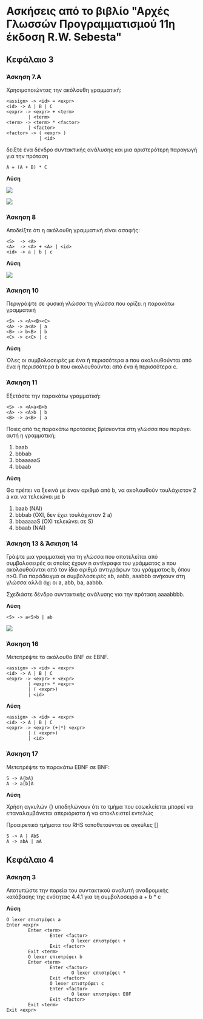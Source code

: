 # Ασκήσεις από το βιβλίο "Αρχές Γλωσσών Προγραμματισμού 11η έκδοση R.W. Sebesta"

## Κεφάλαιο 3

### Άσκηση 7.Α

Χρησιμοποιώντας την ακόλουθη γραμματική:

```
<assign> -> <id> = <expr>
<id> -> A | B | C
<expr> -> <expr> + <term>
        | <term>
<term> -> <term> * <factor>
        | <factor>
<factor> -> ( <expr> )
            | <id>
```

δείξτε ένα δένδρο συντακτικής ανάλυσης και μια αριστερότερη παραγωγή για την πρόταση

```
A = (A + B) * C
```

**Λύση**

![](./../resources/ΚΕΦΑΛΑΙΟ3_ΑΣΚΗΣΗ7Α_2.png)

![](./../resources/ΚΕΦΑΛΑΙΟ3_ΑΣΚΗΣΗ7Α_1.png)

### Άσκηση 8

Αποδείξτε ότι η ακόλουθη γραμματική είναι ασαφής:

```
<S>  -> <A>
<A>  -> <A> + <A> | <id>
<id> -> a | b | c
```

**Λύση**

![](./../resources/ΚΕΦΑΛΑΙΟ3_ΑΣΚΗΣΗ8.png)


### Άσκηση 10

Περιγράψτε σε φυσική γλώσσα τη γλώσσα που ορίζει η παρακάτω γραμματική

```
<S> -> <A><B><C>
<A> -> a<A> | a
<B> -> b<B> | b
<C> -> c<C> | c
```

**Λύση**

Όλες οι συμβολοσειρές με ένα ή περισσότερα a που ακολουθούνται από ένα ή περισσότερα b που ακολουθούνται από ένα ή περισσότερα c.

### Άσκηση 11

Εξετάστε την παρακάτω γραμματική:

```
<S> -> <A>a<B>b
<A> -> <A>b | b
<B> -> a<B> | a
```

Ποιες από τις παρακάτω προτάσεις βρίσκονται στη γλώσσα που παράγει αυτή η γραμματική;

1. baab
2. bbbab
3. bbaaaaaS
4. bbaab

**Λύση**

Θα πρέπει να ξεκινά με έναν αριθμό από b, να ακολουθούν τουλάχιστον 2 a και να τελειώνει με b

1. baab (ΝΑΙ)
2. bbbab (ΟΧΙ, δεν έχει τουλάχιστον 2 a)
3. bbaaaaaS (ΟΧΙ τελειώνει σε S)
4. bbaab (NAI)

### Άσκηση 13 & Άσκηση 14

Γράψτε μια γραμματική για τη γλώσσα που αποτελείται από συμβολοσειρές οι οποίες έχουν n αντίγραφα του γράμματος a που ακολουθούνται από τον ίδιο αριθμό αντιγράφων του γράμματος b, όπου n>0. Για παράδειγμα οι συμβολοσειρές ab, aabb, aaabbb ανήκουν στη γλώσσα αλλά όχι οι a, abb, ba, aabbb.

Σχεδιάστε δένδρο συντακτικής ανάλυσης για την πρόταση aaaabbbb.

**Λύση**

```
<S> -> a<S>b | ab
```

![](./../resources/ΚΕΦΑΛΑΙΟ3_ΑΣΚΗΣΗ14.png)



### Άσκηση 16

Μετατρέψτε το ακόλουθο BNF σε EBNF.

```
<assign> -> <id> = <expr>
<id> -> A | B | C
<expr> -> <expr> + <expr>
        | <expr> * <expr>
        | ( <expr>)
        | <id>
```

**Λύση**
```
<assign> -> <id> = <expr>
<id> -> A | B | C
<expr> -> <expr> (+|*) <expr>
        | ( <expr>)
        | <id>
```

### Άσκηση 17

Μετατρέψτε το παρακάτω EBNF σε BNF:

```
S -> A{bA}
A -> a[b]A
```

**Λύση**

Χρήση αγκυλών {} υποδηλώνουν ότι το τμήμα που εσωκλείεται μπορεί να επαναλαμβάνεται απεριόριστα ή να αποκλειστεί εντελώς

Προαιρετικά τμήματα του RHS τοποθετούνται σε αγκύλες []

```
S -> A | AbS
A -> abA | aA
```

## Κεφάλαιο 4

<!-- ### Άσκηση 1

Εκτελέστε τη δοκιμή ιδιότητας ξένων ανά ζεύγη για τους παρακάτω κανόνες γραμματικής.

```
α. A -> aB | b | cBB
β. B -> aB | bA | aBb
γ. C -> aaA | b | caB
```

**Λύση** -->

### Άσκηση 3

Αποτυπώστε την πορεία του συντακτικού αναλυτή αναδρομικής κατάβασης της ενότητας 4.4.1 για τη συμβολοσειρά a + b * c

**Λύση**

```
O lexer επιστρέφει a
Enter <expr>
        Enter <term>
                Enter <factor>
                        O lexer επιστρέφει +
                Exit <factor>
        Exit <term>
        O lexer επιστρέφει b
        Enter <term>
                Enter <factor>
                        O lexer επιστρέφει *
                Exit <factor>
                O lexer επιστρέφει c
                Enter <factor>
                        O lexer επιστρέφει EOF
                Exit <factor>
        Exit <term>
Exit <expr>
```

<!-- ### Άσκηση 5

Αποτυπώστε την πορεία του συντακτικού αναλυτή αναδρομικής κατάβασης της ενότητας 4.4.1 για τη συμβολοσειρά a * (b + c)

**Λύση**

```
O lexer επιστρέφει a
Enter <expr>
        Enter <term>
                Enter <factor>
                        O lexer επιστρέφει *
                Exit <factor>
        O lexer επιστρέφει (
                Enter <factor>
                O lexer επιστρέφει b
                        Enter <expr>
                                Enter <term>
                                        Enter <factor>
                                                O lexer επιστρέφει +
                                        Exit <factor>
                                Exit <term>
                                O lexer επιστρέφει c
                                Enter <term>
                                        Enter <factor>
                                                O lexer επιστρέφει )
                                        Exit <factor>
                                Exit <term>
                        Exit <expr>
                O lexer επιστρέφει EOF
                Exit <factor>
        Exit <term>
Exit <expr>
``` -->